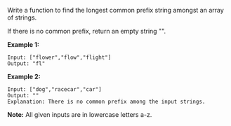 Write a function to find the longest common prefix string amongst an array of strings.

If there is no common prefix, return an empty string "".

**Example 1:**
```
Input: ["flower","flow","flight"]
Output: "fl"
```

**Example 2:**
```
Input: ["dog","racecar","car"]
Output: ""
Explanation: There is no common prefix among the input strings.
```

**Note:** All given inputs are in lowercase letters a-z.